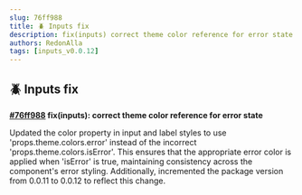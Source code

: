 ```yaml
---
slug: 76ff988
title: 🪲 Inputs fix
description: fix(inputs) correct theme color reference for error state
authors: RedonAlla
tags: [inputs_v0.0.12]
---
```


## 🪲 Inputs fix

**[#76ff988](https://github.com/RedonAlla/flexnative/commit/76ff988) fix(inputs): correct theme color reference for error state**

Updated the color property in input and label styles to use 'props.theme.colors.error' instead of the incorrect 'props.theme.colors.isError'. This ensures that the appropriate error color is applied when 'isError' is true, maintaining consistency across the component's error styling. Additionally, incremented the package version from 0.0.11 to 0.0.12 to reflect this change.
